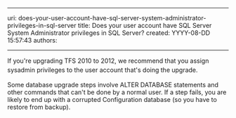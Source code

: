 

---
uri: does-your-user-account-have-sql-server-system-administrator-privileges-in-sql-server
title: Does your user account have SQL Server System Administrator privileges in SQL Server?
created: YYYY-08-DD 15:57:43
authors:

---




<span class='intro'> <p><span style="line-height&#58;20.7999992370605px;">​</span><span style="line-height&#58;20.7999992370605px;">If you're upgrading TFS 2010 to 2012, we recommend that you assign sysadmin privileges to the user account that's doing the upgrade.</span></p> </span>

<p>Some database upgrade steps involve ALTER DATABASE statements and other commands that can't be done by a normal user. If a step fails, you are likely to end up with a corrupted Configuration database (so you have to restore from backup).</p>


